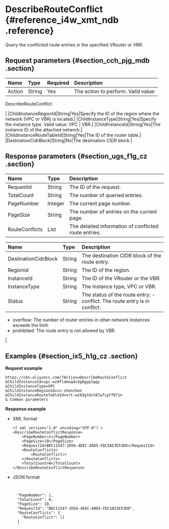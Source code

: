 # DescribeRouteConflict {#reference_i4w_xmt_ndb .reference}

Query the conflicted route entries in the specified VRouter or VBR.

## Request parameters {#section_cch_pjg_mdb .section}

|Name|Type|Required|Description|
|:---|:---|:-------|:----------|
|Action|String|Yes| The action to perform. Valid value:

 DescribeRouteConflict

 |
|ChildInstanceRegionId|String|Yes|Specify the ID of the region where the network \(VPC or VBR\) is located.|
|ChildInstanceType|String|Yes|Specify the instance type. Valid value: VPC | VBR.|
|ChildInstanceId|String|Yes|The instance ID of the attached network.|
|ChildInstanceRouteTableId|String|Yes|The ID of the router table.|
|DestinationCidrBlock|String|No|The destination CIDR block.|

## Response parameters {#section_ugs_f1g_cz .section}

|Name|Type|Description|
|:---|:---|:----------|
|RequestId|String|The ID of the request.|
|TotalCount|String|The number of queried entries.|
|PageNumber|Integer|The current page number.|
|PageSize|String|The number of entries on the current page.|
|RouteConflicts|List|The detailed information of conflicted route entries.|

|Name|Type|Description|
|:---|:---|:----------|
|DestinationCidrBlock|String|The destination CIDR block of the route entry.|
|Regionid|String|The ID of the region.|
|InstanceId|String|The ID of the VRouter or the VBR.|
|InstanceType|String|The instance type, VPC or VBR.|
|Status|String|The status of the route entry: -   conflict: The route entry is in conflict.
-   overflow: The number of router entries in other network instances exceeds the limit.
-   prohibited: The route entry is not allowed by VBR.

 |

## Examples {#section_ix5_h1g_cz .section}

**Request example**

``` {#createVPCpub}
https://cbn.aliyuncs.com/?Action=DescribeRouteConflict
&ChildInstanceId=vpc-wz9fldmuq4v3g8gyp1qqy
&ChildInstanceType=VPC
&ChildInstanceRegionId=cn-shenzhen
&ChildInstanceRouteTableId=vrt-wz93gtdvt87w7cpff071n
& Common parameters
```

**Response example**

-   XML format

    ```
    <? xml version="1.0" encoding="UTF-8"? >
    <DescribeRouteConflictResponse>
        <PageNumber>1</PageNumber>
        <PageSize>10</PageSize>
        <RequestId>B6C11547-2D56-4EEC-A8D5-FDC5A53E53D0</RequestId>
        <RouteConflicts>
            <RouteConflict/>
        </RouteConflicts>
        <TotalCount>0</TotalCount>
    </DescribeRouteConflictResponse>
    ```

-   JSON format

    ```
    
    
      "PageNumber": 1,
      "TotalCount": 0,
      "PageSize": 10,
      "RequestId": "B6C11547-2D56-4EEC-A8D5-FDC5A53E53D0",
      "RouteConflicts": {
        "RouteConflict": []
      }
    					
    ```


